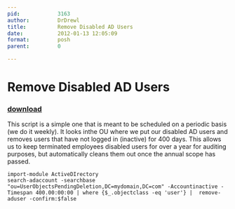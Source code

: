 ```yaml
---
pid:            3163
author:         DrDrewl
title:          Remove Disabled AD Users
date:           2012-01-13 12:05:09
format:         posh
parent:         0

---
```


# Remove Disabled AD Users

### [download](//scripts/3163.ps1)

This script is a simple one that is meant to be scheduled on a periodic basis (we do it weekly). It looks inthe OU where we put our disabled AD users and removes users that have not logged in (inactive) for 400 days. This allows us to keep terminated employees disabled users for over a year for auditing purposes, but automatically cleans them out once the annual scope has passed.

```posh
import-module ActiveDIrectory
search-adaccount -searchbase "ou=UserObjectsPendingDeletion,DC=mydomain,DC=com" -Accountinactive -Timespan 400.00:00:00 | where {$_.objectclass -eq 'user'} |  remove-aduser -confirm:$false

```
